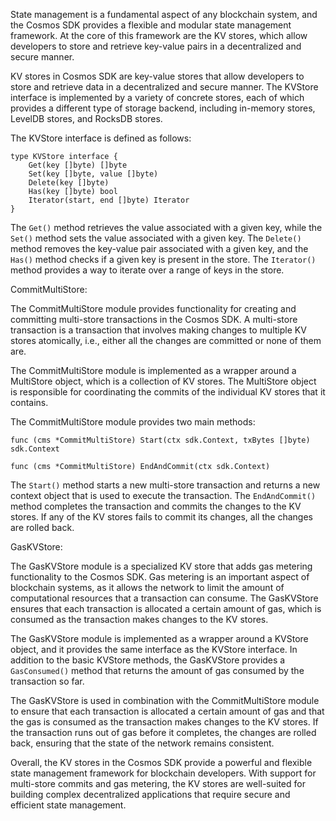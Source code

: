 State management is a fundamental aspect of any blockchain system, and the Cosmos SDK provides a flexible and modular state management framework. At the core of this framework are the KV stores, which allow developers to store and retrieve key-value pairs in a decentralized and secure manner.

KV stores in Cosmos SDK are key-value stores that allow developers to store and retrieve data in a decentralized and secure manner. The KVStore interface is implemented by a variety of concrete stores, each of which provides a different type of storage backend, including in-memory stores, LevelDB stores, and RocksDB stores.

The KVStore interface is defined as follows:

    type KVStore interface {
        Get(key []byte) []byte
        Set(key []byte, value []byte)
        Delete(key []byte)
        Has(key []byte) bool
        Iterator(start, end []byte) Iterator
    }

The `Get()` method retrieves the value associated with a given key, while the `Set()` method sets the value associated with a given key. The `Delete()` method removes the key-value pair associated with a given key, and the `Has()` method checks if a given key is present in the store. The `Iterator()` method provides a way to iterate over a range of keys in the store.

CommitMultiStore:

The CommitMultiStore module provides functionality for creating and committing multi-store transactions in the Cosmos SDK. A multi-store transaction is a transaction that involves making changes to multiple KV stores atomically, i.e., either all the changes are committed or none of them are.

The CommitMultiStore module is implemented as a wrapper around a MultiStore object, which is a collection of KV stores. The MultiStore object is responsible for coordinating the commits of the individual KV stores that it contains.

The CommitMultiStore module provides two main methods:


`func (cms *CommitMultiStore) Start(ctx sdk.Context, txBytes []byte) sdk.Context`

`func (cms *CommitMultiStore) EndAndCommit(ctx sdk.Context)` 

The `Start()` method starts a new multi-store transaction and returns a new context object that is used to execute the transaction. The `EndAndCommit()` method completes the transaction and commits the changes to the KV stores. If any of the KV stores fails to commit its changes, all the changes are rolled back.

GasKVStore:

The GasKVStore module is a specialized KV store that adds gas metering functionality to the Cosmos SDK. Gas metering is an important aspect of blockchain systems, as it allows the network to limit the amount of computational resources that a transaction can consume. The GasKVStore ensures that each transaction is allocated a certain amount of gas, which is consumed as the transaction makes changes to the KV stores.

The GasKVStore module is implemented as a wrapper around a KVStore object, and it provides the same interface as the KVStore interface. In addition to the basic KVStore methods, the GasKVStore provides a `GasConsumed()` method that returns the amount of gas consumed by the transaction so far.

The GasKVStore is used in combination with the CommitMultiStore module to ensure that each transaction is allocated a certain amount of gas and that the gas is consumed as the transaction makes changes to the KV stores. If the transaction runs out of gas before it completes, the changes are rolled back, ensuring that the state of the network remains consistent.

Overall, the KV stores in the Cosmos SDK provide a powerful and flexible state management framework for blockchain developers. With support for multi-store commits and gas metering, the KV stores are well-suited for building complex decentralized applications that require secure and efficient state management.